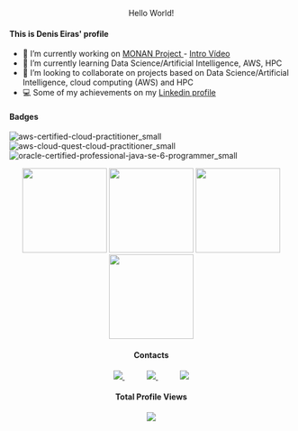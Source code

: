 

<!--
**deniseiras/deniseiras** is a ✨ _special_ ✨ repository because its `README.md` (this file) appears on your GitHub profile.

Here are some ideas to get you started:

- 🔭 I’m currently working on ...
- 🌱 I’m currently learning ...
- 👯 I’m looking to collaborate on ...
- 🤔 I’m looking for help with ...
- 💬 Ask me about ...
- 📫 How to reach me: ...
- 😄 Pronouns: ...
- ⚡ Fun fact: ...
-->
<p align="center">Hello World!</p>

  
#### This is Denis Eiras' profile


- 🔭 I’m currently working on <a href="https://github.com/monanadmin/monan"> MONAN Project </a> - <a href="https://www.youtube.com/watch?v=lq4pmpvqBIM&feature=emb_imp_woyt"> Intro Vídeo </a>
- 🌱 I’m currently learning Data Science/Artificial Intelligence, AWS, HPC
- 👯 I’m looking to collaborate on projects based on Data Science/Artificial Intelligence, cloud computing (AWS) and HPC
- 💻 Some of my achievements on my [Linkedin profile](https://www.linkedin.com/in/deniseiras)

#### Badges

![aws-certified-cloud-practitioner_small](https://user-images.githubusercontent.com/6113640/221230852-5c8d9860-f855-43e4-b96d-d5c684ef542c.png)
![aws-cloud-quest-cloud-practitioner_small](https://user-images.githubusercontent.com/6113640/221230987-f16a373f-6686-4b8a-96ef-83ed6db2f570.png)
![oracle-certified-professional-java-se-6-programmer_small](https://user-images.githubusercontent.com/6113640/221231067-58db0aef-ad20-437d-b0ac-39acd4b774dc.png)



<div align="center">
<img height="150em" src="https://github-readme-stats.vercel.app/api?username=deniseiras&show_icons=true&theme=transparent&include_all_commits=true&count_private=false&hide_border=true"/> 
<img height="150em" src="https://github-profile-summary-cards.vercel.app/api/cards/profile-details?username=deniseiras&theme=github_dark"/> 
<img height="150em" src="http://github-profile-summary-cards.vercel.app/api/cards/repos-per-language?username=deniseiras&theme=github_dark"/>
<img height="150em" src="http://github-profile-summary-cards.vercel.app/api/cards/most-commit-language?username=deniseiras&theme=github_dark"/>
 
  
#### Contacts

<p align="center">
    <a href="https://www.linkedin.com/in/deniseiras">
        <img src="https://img.shields.io/badge/linkedin-%230077B5.svg?&style=for-the-badge&logo=linkedin&logoColor=white&link=mailto:https://www.linkedin.com/in/deniseiras/">
    </a>
    &nbsp;&nbsp;&nbsp;&nbsp;&nbsp;&nbsp;&nbsp;&nbsp;&nbsp;
    <a href="mailto:denis.eiras@gmail.com">
        <img src="https://img.shields.io/badge/gmail-D14836?&style=for-the-badge&logo=gmail&logoColor=white&link=mailto:denis.eiras@gmail.com">
    </a>
        &nbsp;&nbsp;&nbsp;&nbsp;&nbsp;&nbsp;&nbsp;&nbsp;&nbsp;
    <a href="https://t.me/denis_eiras">
        <img  src="https://img.shields.io/badge/telegram-%23100000.svg?&style=for-the-badge&logo=telegram&logoColor=white&link=mailto:                           [https://web.telegram.org](https://t.me/denis_eiras)">
    </a>

</p>

<p align="center"> 

  #### Total Profile Views  <br>
 <p align="center"> 
   <img alingn="center" src="https://profile-counter.glitch.me/deniseiras/count.svg" />
 </p>

</p>
